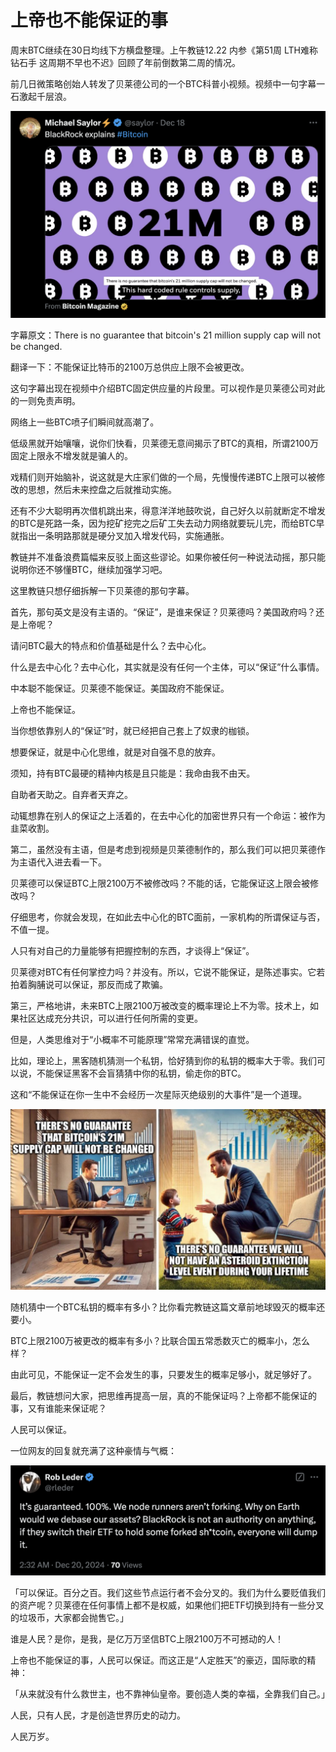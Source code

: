 # 上帝也不能保证的事

周末BTC继续在30日均线下方横盘整理。上午教链12.22 内参《第51周 LTH难称钻石手 这周期不早也不迟》回顾了年前倒数第二周的情况。

前几日微策略创始人转发了贝莱德公司的一个BTC科普小视频。视频中一句字幕一石激起千层浪。

![](2024-12-22-A01.png)

字幕原文：There is no guarantee that bitcoin's 21 million supply cap will not be changed.

翻译一下：不能保证比特币的2100万总供应上限不会被更改。

这句字幕出现在视频中介绍BTC固定供应量的片段里。可以视作是贝莱德公司对此的一则免责声明。

网络上一些BTC喷子们瞬间就高潮了。

低级黑就开始嚷嚷，说你们快看，贝莱德无意间揭示了BTC的真相，所谓2100万固定上限永不增发就是骗人的。

戏精们则开始脑补，说这就是大庄家们做的一个局，先慢慢传递BTC上限可以被修改的思想，然后未来控盘之后就推动实施。

还有不少大聪明再次借机跳出来，得意洋洋地鼓吹说，自己好久以前就断定不增发的BTC是死路一条，因为挖矿挖完之后矿工失去动力网络就要玩儿完，而给BTC早就指出一条明路那就是硬分叉加入增发代码，实施通胀。

教链并不准备浪费篇幅来反驳上面这些谬论。如果你被任何一种说法动摇，那只能说明你还不够懂BTC，继续加强学习吧。

这里教链只想仔细拆解一下贝莱德的那句字幕。

首先，那句英文是没有主语的。“保证”，是谁来保证？贝莱德吗？美国政府吗？还是上帝呢？

请问BTC最大的特点和价值基础是什么？去中心化。

什么是去中心化？去中心化，其实就是没有任何一个主体，可以“保证”什么事情。

中本聪不能保证。贝莱德不能保证。美国政府不能保证。

上帝也不能保证。

当你想依靠别人的“保证”时，就已经把自己套上了奴隶的枷锁。

想要保证，就是中心化思维，就是对自强不息的放弃。

须知，持有BTC最硬的精神内核是且只能是：我命由我不由天。

自助者天助之。自弃者天弃之。

动辄想靠在别人的保证之上活着的，在去中心化的加密世界只有一个命运：被作为韭菜收割。

第二，虽然没有主语，但是考虑到视频是贝莱德制作的，那么我们可以把贝莱德作为主语代入进去看一下。

贝莱德可以保证BTC上限2100万不被修改吗？不能的话，它能保证这上限会被修改吗？

仔细思考，你就会发现，在如此去中心化的BTC面前，一家机构的所谓保证与否，不值一提。

人只有对自己的力量能够有把握控制的东西，才谈得上“保证”。

贝莱德对BTC有任何掌控力吗？并没有。所以，它说不能保证，是陈述事实。它若拍着胸脯说可以保证，那反而成了欺骗。

第三，严格地讲，未来BTC上限2100万被改变的概率理论上不为零。技术上，如果社区达成充分共识，可以进行任何所需的变更。

但是，人类思维对于“小概率不可能原理”常常充满错误的直觉。

比如，理论上，黑客随机猜测一个私钥，恰好猜到你的私钥的概率大于零。我们可以说，不能保证黑客不会盲猜猜中你的私钥，偷走你的BTC。

这和“不能保证在你一生中不会经历一次星际灭绝级别的大事件”是一个道理。

![](2024-12-22-A02.jpeg)

随机猜中一个BTC私钥的概率有多小？比你看完教链这篇文章前地球毁灭的概率还要小。

BTC上限2100万被更改的概率有多小？比联合国五常悉数灭亡的概率小，怎么样？

由此可见，不能保证一定不会发生的事，只要发生的概率足够小，就足够好了。

最后，教链想问大家，把思维再提高一层，真的不能保证吗？上帝都不能保证的事，又有谁能来保证呢？

人民可以保证。

一位网友的回复就充满了这种豪情与气概：

![](2024-12-22-A03.png)

「可以保证。百分之百。我们这些节点运行者不会分叉的。我们为什么要贬值我们的资产呢？贝莱德在任何事情上都不是权威，如果他们把ETF切换到持有一些分叉的垃圾币，大家都会抛售它。」

谁是人民？是你，是我，是亿万万坚信BTC上限2100万不可撼动的人！

上帝也不能保证的事，人民可以保证。而这正是“人定胜天”的豪迈，国际歌的精神：

「从来就没有什么救世主，也不靠神仙皇帝。要创造人类的幸福，全靠我们自己。」

人民，只有人民，才是创造世界历史的动力。

人民万岁。
